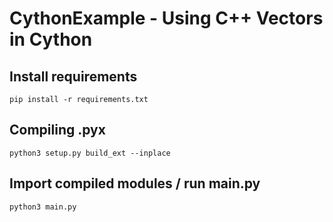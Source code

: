 # CythonExample - Using C++ Vectors in Cython

## Install requirements
```pip install -r requirements.txt```
## Compiling .pyx
```python3 setup.py build_ext --inplace```
## Import compiled modules / run main.py
```python3 main.py```
